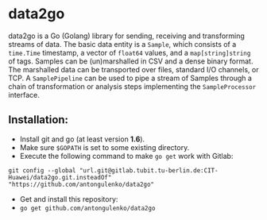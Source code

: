 # data2go
data2go is a Go (Golang) library for sending, receiving and transforming streams of data.
The basic data entity is a `Sample`, which consists of a `time.Time` timestamp, a vector of `float64` values, and a `map[string]string` of tags.
Samples can be (un)marshalled in CSV and a dense binary format.
The marshalled data can be transported over files, standard I/O channels, or TCP.
A `SamplePipeline` can be used to pipe a stream of Samples through a chain of transformation or analysis steps implementing the `SampleProcessor` interface.

## Installation:
* Install git and go (at least version **1.6**).
* Make sure `$GOPATH` is set to some existing directory.
* Execute the following command to make `go get` work with Gitlab:

```shell
git config --global "url.git@gitlab.tubit.tu-berlin.de:CIT-Huawei/data2go.git.insteadOf" "https://github.com/antongulenko/data2go"
```
* Get and install this repository:
 * `go get github.com/antongulenko/data2go`

